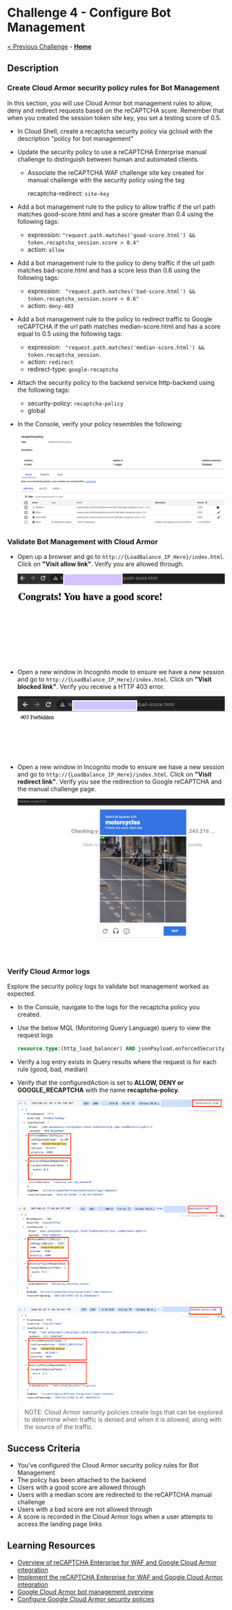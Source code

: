 # Challenge 4 - Configure Bot Management

[< Previous Challenge](./Challenge-03.md) - **[Home](../README.md)**

## Description

### Create Cloud Armor security policy rules for Bot Management
In this section, you will use Cloud Armor bot management rules to allow, deny and redirect requests based on the reCAPTCHA score. Remember that when you created the session token site key, you set a testing score of 0.5.

- In Cloud Shell, create a recaptcha security policy via gcloud with the description "policy for bot management"


- Update the security policy to use a reCAPTCHA Enterprise manual challenge to distinguish between human and automated clients.
    - Associate the reCAPTCHA WAF challenge site key created for manual challenge with the security policy using the tag 
    
        recaptcha-redirect: `site-key`

- Add a bot management rule to the policy to allow traffic if the url path matches good-score.html and has a score greater than 0.4 using the following tags: 

    - expression: `"request.path.matches('good-score.html') &&    token.recaptcha_session.score > 0.4" `
    - action: `allow` 

- Add a bot management rule to the policy to deny traffic if the url path matches bad-score.html and has a score less than 0.6 using the following tags: 

    - expression: ` "request.path.matches('bad-score.html') && token.recaptcha_session.score < 0.6"`
    - action: `deny-403`

- Add a bot management rule to the policy to redirect traffic to Google reCAPTCHA if the url path matches median-score.html and has a score equal to 0.5 using the following tags:

    - expression: ` "request.path.matches('median-score.html') && token.recaptcha_session.`
    - action: `redirect`
    - redirect-type: `google-recaptcha`

- Attach the security policy to the backend service http-backend using the following tags: 
    - security-policy: `recaptcha-policy` 
    - global

- In the Console, verify your policy resembles the following:

    ![recaptcha rules](../images/armor-rules.png)

### Validate Bot Management with Cloud Armor

- Open up a browser and go to ```http://{LoadBalance_IP_Here}/index.html```. Click on **"Visit allow link"**. Verify you are allowed through.

    ![armor good score](../images/armor-good-score.png)

- Open a new window in Incognito mode to ensure we have a new session and go to ```http://{LoadBalance_IP_Here}/index.html```. Click on **"Visit blocked link"**. Verify you receive a HTTP 403 error.

    ![armor bad score](../images/armor-bad-score.png)

- Open a new window in Incognito mode to ensure we have a new session and go to ```http://{LoadBalance_IP_Here}/index.html```. Click on **"Visit redirect link"**. Verify you see the redirection to Google reCAPTCHA and the manual challenge page.

    ![armor recaptcha click check](../images/armor-click-check.png)

### Verify Cloud Armor logs

Explore the security policy logs to validate bot management worked as expected.

- In the Console, navigate to the logs for the recaptcha policy you created.

- Use the below MQL (Monitoring Query Language) query to view the request logs 

    ```sql
    resource.type:(http_load_balancer) AND jsonPayload.enforcedSecurityPolicy.name:(recaptcha-policy)
    ```

- Verify a log entry exists in Query results where the request is for each rule (good, bad, median)
- Verify that the configuredAction is set to **ALLOW, DENY or GOOGLE_RECAPTCHA** with the name **recaptcha-policy**.

    ![armor good results](../images/armor-good-results.png)

    ![armor bad results](../images/armor-bad-results.png)

    ![armor median results](../images/armor-median-results.png)

> NOTE: Cloud Armor security policies create logs that can be explored to determine when traffic is denied and when it is allowed, along with the source of the traffic.

## Success Criteria

- You've configured the Cloud Armor security policy rules for Bot Management 
- The policy has been attached to the backend 
- Users with a good score are allowed through 
- Users with a median score are redirected to the reCAPTCHA manual challenge 
- Users with a bad score are not allowed through 
- A score is recorded in the Cloud Armor logs when a user attempts to access the landing page links 

## Learning Resources

- [Overview of reCAPTCHA Enterprise for WAF and Google Cloud Armor integration](https://cloud.google.com/recaptcha-enterprise/docs/integration-overview)
- [Implement the reCAPTCHA Enterprise for WAF and Google Cloud Armor integration](https://cloud.google.com/recaptcha-enterprise/docs/implement-tokens)
- [Google Cloud Armor bot management overview](https://cloud.google.com/armor/docs/bot-management)
- [Configure Google Cloud Armor security policies](https://cloud.google.com/armor/docs/configure-security-policies#bot-management)
